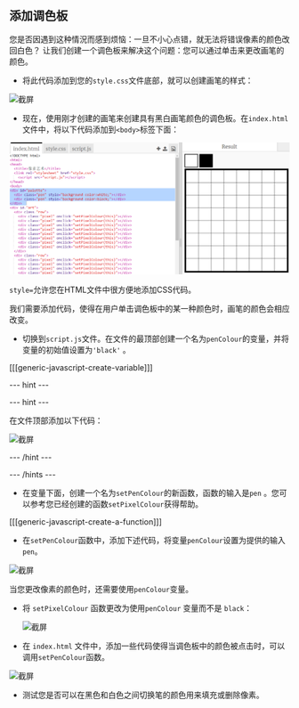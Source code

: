 ## 添加调色板

您是否因遇到这种情況而感到烦恼：一旦不小心点错，就无法将错误像素的颜色改回白色？ 让我们创建一个调色板来解决这个问题：您可以通过单击来更改画笔的颜色。

+ 将此代码添加到您的`style.css`文件底部，就可以创建画笔的样式：

![截屏](images/pixel-art-pen.png)

+ 现在，使用刚才创建的画笔来创建具有黑白画笔颜色的调色板。在`index.html`文件中，将以下代码添加到`<body>`标签下面：

![截屏](images/pixel-art-palette.png)

`style=`允许您在HTML文件中很方便地添加CSS代码。

我们需要添加代码，使得在用户单击调色板中的某一种颜色时，画笔的颜色会相应改变。

+ 切换到`script.js`文件。在文件的最顶部创建一个名为`penColour`的变量，并将变量的初始值设置为`'black'` 。

[[[generic-javascript-create-variable]]]

--- hint ---

--- hint ---

在文件顶部添加以下代码：

![截屏](images/pixel-art-pencolour.png)

--- /hint ---

--- /hints ---

+ 在变量下面，创建一个名为`setPenColour`的新函数，函数的输入是`pen` 。您可以参考您已经创建的函数`setPixelColour`获得帮助。

[[[generic-javascript-create-a-function]]]

+ 在`setPenColour`函数中，添加下述代码，将变量`penColour`设置为提供的输入 `pen`。

![截屏](images/pixel-art-set-pen.png)

当您更改像素的颜色时，还需要使用`penColour`变量。

+ 将 `setPixelColour` 函数更改为使用`penColour` 变量而不是 `black`：
    
    ![截屏](images/pixel-art-use-pen.png)

+ 在 `index.html` 文件中，添加一些代码使得当调色板中的颜色被点击时，可以调用`setPenColour`函数。

![截屏](images/pixel-art-palette-onclick.png)

+ 测试您是否可以在黑色和白色之间切换笔的颜色用来填充或删除像素。